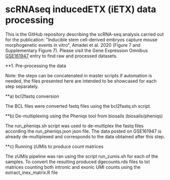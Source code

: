 # scRNAseq inducedETX (iETX) data processing
This is the GitHub repository describing the scRNA-seq analysis carried out for the publication: "Inducible stem cell-derived embryos capture mouse morphogenetic events in vitro", Amadei et al. 2020 (Figure 7 and Supplementary Figure 7). Please visit the Gene Expression Omnibus  [GSE161947](https://www.ncbi.nlm.nih.gov/geo/query/acc.cgi?acc=GSE161947) entry to find raw and processed datasets.

**1. Pre-processing the data

Note: the steps can be concatenated in master scripts if automation is needed, the files presented here are intended to be showcased for each step separately.

**a) bcl2fastq conversion

The BCL files were converted fastq files using the bcl2fastq.sh script.

**b) De-multiplexing using the Pheniqs tool from biosails (biosails/pheniqs)

The run_pheniqs.sh script was used to de-multiplex the fastq files according the run_pheniqs.json json file. The data posted on GSE161947 is already de-multiplexed and corresponds to the data obtained after this step.

**c) Running zUMIs to produce count matrices 

The zUMIs pipeline was ran using the script run_zumis.sh for each of the samples. To convert the resulting produced dgecounts.rds files to txt matrices counting both intronic and exonic UMI counts using the extract_inex_matrix.R file
